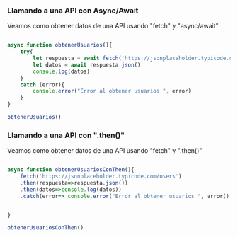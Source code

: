 ### Llamando a una API con Async/Await

Veamos como obtener datos de una API usando "fetch" y "async/await"

```js

async function obtenerUsuarios(){
    try{
        let respuesta = await fetch('https://jsonplaceholder.typicode.com/users')
        let datos = await respuesta.json()
        console.log(datos)
    }
    catch (error){
        console.error("Error al obtener usuarios ", error)
    }
}

obtenerUsuarios()

```

### Llamando a una API con ".then()"

Veamos como obtener datos de una API usando "fetch" y ".then()"

```js

async function obtenerUsuariosConThen(){
    fetch('https://jsonplaceholder.typicode.com/users')
    .then(respuesta=>respuesta.json())
    .then(datos=>console.log(datos))
    .catch(error=> console.error("Error al obtener usuarios ", error))


}

obtenerUsuariosConThen()

```



